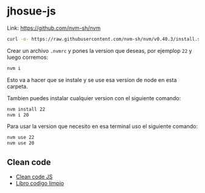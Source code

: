 # jhosue-js



Link: https://github.com/nvm-sh/nvm

```bash
curl -o- https://raw.githubusercontent.com/nvm-sh/nvm/v0.40.3/install.sh | bash
```

Crear un archivo `.nvmrc` y pones la version que deseas, por ejemplop `22` y luego corremos:

```bash
nvm i
```
Esto va a hacer que se instale y se use esa version de node en esta carpeta.


Tambien puedes instalar cualquier version con el siguiente comando:

```bash
nvm install 22
nvm i 20
```

Para usar la version que necesito en esa terminal uso el siguiente comando:

```bash
nvm use 22
nvm use 20
```


## Clean code

-  [Clean code JS](https://github.com/andersontr15/clean-code-javascript-es?tab=readme-ov-file#introducci%C3%B3n)
-  [Libro codigo limpio](https://elhacker.info/manuales/Lenguajes%20de%20Programacion/Codigo%20limpio%20-%20Robert%20Cecil%20Martin.pdf)